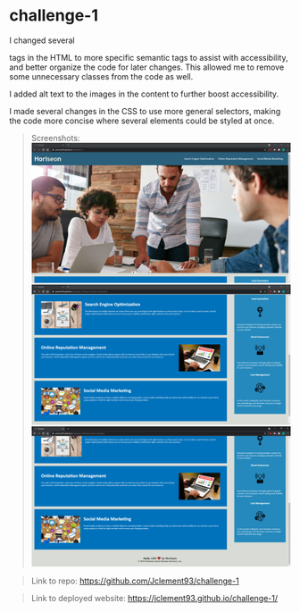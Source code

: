 # challenge-1

I changed several <div> tags in the HTML to more specific semantic tags to assist with accessibility, and better organize the code for later changes. This allowed me to remove some unnecessary classes from the code as well. 

I added alt text to the images in the content to further boost accessibility. 

I made several changes in the CSS to use more general selectors, making the code more concise where several elements could be styled at once.

>Screenshots:
    ![Top of page](./assets/images/screenshot-1.png)
    ![Second part of page showing working link](./assets/images/screenshot-2.png)
    ![Bottom part and footer](./assets/images/screenshot-3.png)

>Link to repo:
    https://github.com/Jclement93/challenge-1

>Link to deployed website:
     https://jclement93.github.io/challenge-1/